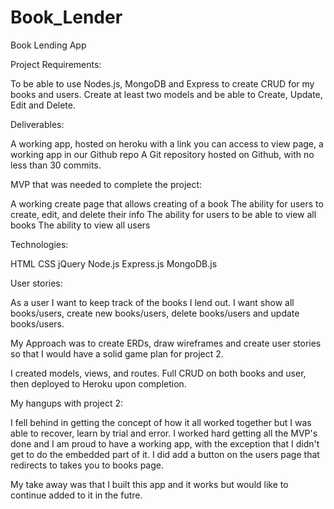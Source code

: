 # Book_Lender

Book Lending App

Project Requirements:

To be able to use Nodes.js, MongoDB and Express to create CRUD for my books and users. Create at least two models and be able to Create, Update, Edit and Delete.


Deliverables:

A working app, hosted on heroku with a link you can access to view page, a working app in our Github repo
A Git repository hosted on Github, with no less than 30 commits.

MVP that was needed to complete the project:

A working create page that allows creating of a book
The ability for users to create, edit, and delete their info
The ability for users to be able to view all books
The ability to view all users

Technologies:

HTML
CSS
jQuery
Node.js
Express.js
MongoDB.js


User stories:

As a user I want to keep track of the books I lend out. I want show all books/users, create new books/users, delete books/users and update books/users.

My Approach was to create ERDs, draw wireframes and create user stories so that I would have a solid game plan for project 2.

I created models, views, and routes. Full CRUD on both books and user, then deployed to Heroku upon completion.


My hangups with project 2:

I fell behind in getting the concept of how it all worked together but I was able to recover, learn by trial and error. I worked hard getting all the MVP's
done and I am proud to have a working app, with the exception that I didn't get to do the embedded part of it. I did add a button on the users page that redirects to takes you to books page.

My take away was that I built this app and it works but would like to continue added to it in the futre.

